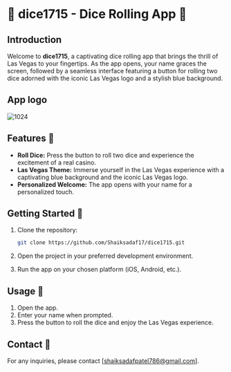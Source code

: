 # 🎲 dice1715 - Dice Rolling App 🎲



## Introduction

Welcome to **dice1715**, a captivating dice rolling app that brings the thrill of Las Vegas to your fingertips. As the app opens, your name graces the screen, followed by a seamless interface featuring a button for rolling two dice adorned with the iconic Las Vegas logo and a stylish blue background.

## App logo

![1024](https://github.com/Shaiksadaf17/Dice1715/assets/121873557/12c13a16-8d11-478e-8209-99666f70aa9c)



## Features 🎉

- **Roll Dice:** Press the button to roll two dice and experience the excitement of a real casino.
- **Las Vegas Theme:** Immerse yourself in the Las Vegas experience with a captivating blue background and the iconic Las Vegas logo.
- **Personalized Welcome:** The app opens with your name for a personalized touch.

## Getting Started 🚀

1. Clone the repository:

   ```bash
   git clone https://github.com/Shaiksadaf17/dice1715.git
1. Open the project in your preferred development environment.
2. Run the app on your chosen platform (iOS, Android, etc.).
 
## Usage 📱 

1. Open the app.
2. Enter your name when prompted.
3. Press the button to roll the dice and enjoy the Las Vegas experience.


## Contact  📧

For any inquiries, please contact [shaiksadafpatel786@gmail.com].

